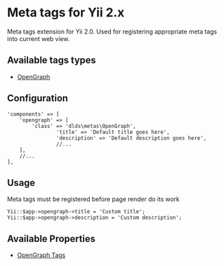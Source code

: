 # Meta tags for Yii 2.x
Meta tags extension for Yii 2.0. Used for registering appropriate meta tags into
current web view.

## Available tags types
- [OpenGraph](http://ogp.me)

## Configuration
```
'components' => [
	'opengraph' => [
		'class' => 'dlds\metas\OpenGraph',
                'title' => 'Default title goes here',
                'description' => 'Default description goes here',
                //...
	],
	//...
],
```

## Usage
Meta tags must be registered before page render do its work

```
Yii::$app->opengraph->title = 'Custom title';
Yii::$app->opengraph->description = 'Custom description';
```

## Available Properties
- [OpenGraph Tags](http://ogp.me/#metadata)